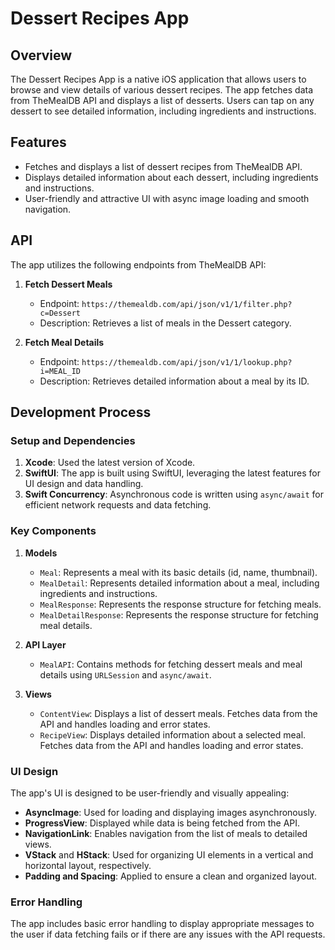 # Dessert Recipes App

## Overview

The Dessert Recipes App is a native iOS application that allows users to browse and view details of various dessert recipes. The app fetches data from TheMealDB API and displays a list of desserts. Users can tap on any dessert to see detailed information, including ingredients and instructions.

## Features

- Fetches and displays a list of dessert recipes from TheMealDB API.
- Displays detailed information about each dessert, including ingredients and instructions.
- User-friendly and attractive UI with async image loading and smooth navigation.

## API

The app utilizes the following endpoints from TheMealDB API:

1. **Fetch Dessert Meals**
   - Endpoint: `https://themealdb.com/api/json/v1/1/filter.php?c=Dessert`
   - Description: Retrieves a list of meals in the Dessert category.

2. **Fetch Meal Details**
   - Endpoint: `https://themealdb.com/api/json/v1/1/lookup.php?i=MEAL_ID`
   - Description: Retrieves detailed information about a meal by its ID.

## Development Process

### Setup and Dependencies

1. **Xcode**: Used the latest version of Xcode.
2. **SwiftUI**: The app is built using SwiftUI, leveraging the latest features for UI design and data handling.
3. **Swift Concurrency**: Asynchronous code is written using `async/await` for efficient network requests and data fetching.

### Key Components

1. **Models**
   - `Meal`: Represents a meal with its basic details (id, name, thumbnail).
   - `MealDetail`: Represents detailed information about a meal, including ingredients and instructions.
   - `MealResponse`: Represents the response structure for fetching meals.
   - `MealDetailResponse`: Represents the response structure for fetching meal details.

2. **API Layer**
   - `MealAPI`: Contains methods for fetching dessert meals and meal details using `URLSession` and `async/await`.

3. **Views**
   - `ContentView`: Displays a list of dessert meals. Fetches data from the API and handles loading and error states.
   - `RecipeView`: Displays detailed information about a selected meal. Fetches data from the API and handles loading and error states.

### UI Design

The app's UI is designed to be user-friendly and visually appealing:
- **AsyncImage**: Used for loading and displaying images asynchronously.
- **ProgressView**: Displayed while data is being fetched from the API.
- **NavigationLink**: Enables navigation from the list of meals to detailed views.
- **VStack** and **HStack**: Used for organizing UI elements in a vertical and horizontal layout, respectively.
- **Padding and Spacing**: Applied to ensure a clean and organized layout.

### Error Handling

The app includes basic error handling to display appropriate messages to the user if data fetching fails or if there are any issues with the API requests.
